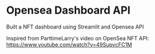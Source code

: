 # Opensea Dashboard API

Built a NFT dashboard using Streamlit and Opensea API

Inspired from ParttimeLarry's video on OpenSea NFT API: https://www.youtube.com/watch?v=49SupvcFC1M

